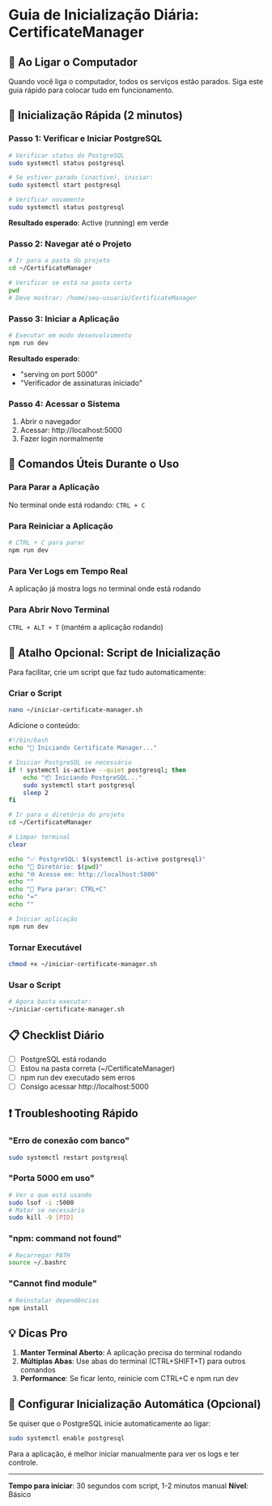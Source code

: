 # Guia de Inicialização Diária: CertificateManager

## 🌅 Ao Ligar o Computador

Quando você liga o computador, todos os serviços estão parados. Siga este guia rápido para colocar tudo em funcionamento.

## 🚀 Inicialização Rápida (2 minutos)

### Passo 1: Verificar e Iniciar PostgreSQL
```bash
# Verificar status do PostgreSQL
sudo systemctl status postgresql

# Se estiver parado (inactive), iniciar:
sudo systemctl start postgresql

# Verificar novamente
sudo systemctl status postgresql
```
**Resultado esperado**: Active (running) em verde

### Passo 2: Navegar até o Projeto
```bash
# Ir para a pasta do projeto
cd ~/CertificateManager

# Verificar se está na pasta certa
pwd
# Deve mostrar: /home/seu-usuario/CertificateManager
```

### Passo 3: Iniciar a Aplicação
```bash
# Executar em modo desenvolvimento
npm run dev
```
**Resultado esperado**: 
- "serving on port 5000"
- "Verificador de assinaturas iniciado"

### Passo 4: Acessar o Sistema
1. Abrir o navegador
2. Acessar: http://localhost:5000
3. Fazer login normalmente

## 🔧 Comandos Úteis Durante o Uso

### Para Parar a Aplicação
No terminal onde está rodando: `CTRL + C`

### Para Reiniciar a Aplicação
```bash
# CTRL + C para parar
npm run dev
```

### Para Ver Logs em Tempo Real
A aplicação já mostra logs no terminal onde está rodando

### Para Abrir Novo Terminal
`CTRL + ALT + T` (mantém a aplicação rodando)

## 🎯 Atalho Opcional: Script de Inicialização

Para facilitar, crie um script que faz tudo automaticamente:

### Criar o Script
```bash
nano ~/iniciar-certificate-manager.sh
```

Adicione o conteúdo:
```bash
#!/bin/bash
echo "🚀 Iniciando Certificate Manager..."

# Iniciar PostgreSQL se necessário
if ! systemctl is-active --quiet postgresql; then
    echo "📦 Iniciando PostgreSQL..."
    sudo systemctl start postgresql
    sleep 2
fi

# Ir para o diretório do projeto
cd ~/CertificateManager

# Limpar terminal
clear

echo "✅ PostgreSQL: $(systemctl is-active postgresql)"
echo "📂 Diretório: $(pwd)"
echo "🌐 Acesse em: http://localhost:5000"
echo ""
echo "🛑 Para parar: CTRL+C"
echo "="
echo ""

# Iniciar aplicação
npm run dev
```

### Tornar Executável
```bash
chmod +x ~/iniciar-certificate-manager.sh
```

### Usar o Script
```bash
# Agora basta executar:
~/iniciar-certificate-manager.sh
```

## 📋 Checklist Diário

- [ ] PostgreSQL está rodando
- [ ] Estou na pasta correta (~/CertificateManager)
- [ ] npm run dev executado sem erros
- [ ] Consigo acessar http://localhost:5000

## ❗ Troubleshooting Rápido

### "Erro de conexão com banco"
```bash
sudo systemctl restart postgresql
```

### "Porta 5000 em uso"
```bash
# Ver o que está usando
sudo lsof -i :5000
# Matar se necessário
sudo kill -9 [PID]
```

### "npm: command not found"
```bash
# Recarregar PATH
source ~/.bashrc
```

### "Cannot find module"
```bash
# Reinstalar dependências
npm install
```

## 💡 Dicas Pro

1. **Manter Terminal Aberto**: A aplicação precisa do terminal rodando
2. **Múltiplas Abas**: Use abas do terminal (CTRL+SHIFT+T) para outros comandos
3. **Performance**: Se ficar lento, reinicie com CTRL+C e npm run dev

## 🔄 Configurar Inicialização Automática (Opcional)

Se quiser que o PostgreSQL inicie automaticamente ao ligar:
```bash
sudo systemctl enable postgresql
```

Para a aplicação, é melhor iniciar manualmente para ver os logs e ter controle.

---

**Tempo para iniciar**: 30 segundos com script, 1-2 minutos manual
**Nível**: Básico